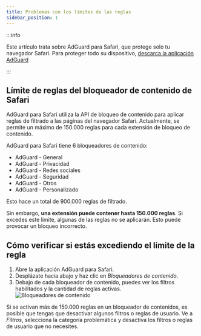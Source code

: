 ```yaml
---
title: Problemas con los límites de las reglas
sidebar_position: 1
---
```


:::info

Este artículo trata sobre AdGuard para Safari, que protege solo tu navegador Safari. Para proteger todo su dispositivo, [descarca la aplicación AdGuard](https://agrd.io/download-kb-adblock)

:::

## Límite de reglas del bloqueador de contenido de Safari

AdGuard para Safari utiliza la API de bloqueo de contenido para aplicar reglas de filtrado a las páginas del navegador Safari. Actualmente, se permite un máximo de 150.000 reglas para cada extensión de bloqueo de contenido.

AdGuard para Safari tiene 6 bloqueadores de contenido:

- AdGuard - General
- AdGuard - Privacidad
- AdGuard - Redes sociales
- AdGuard - Seguridad
- AdGuard - Otros
- AdGuard - Personalizado

Esto hace un total de 900.000 reglas de filtrado.

Sin embargo, **una extensión puede contener hasta 150.000 reglas**. Si excedes este límite, algunas de las reglas no se aplicarán. Esto puede provocar un bloqueo incorrecto.

## Cómo verificar si estás excediendo el límite de la regla

1. Abre la aplicación AdGuard para Safari.
2. Desplázate hacia abajo y haz clic en _Bloqueadores de contenido_.
3. Debajo de cada bloqueador de contenido, puedes ver los filtros habilitados y la cantidad de reglas activas.
   ![Bloqueadores de contenido](https://cdn.adtidy.org/content/Kb/ad_blocker/safari/adg-safari-cb.png)

Si se activan más de 150.000 reglas en un bloqueador de contenidos, es posible que tengas que desactivar algunos filtros o reglas de usuario. Ve a _Filtros_, selecciona la categoría problemática y desactiva los filtros o reglas de usuario que no necesites.
